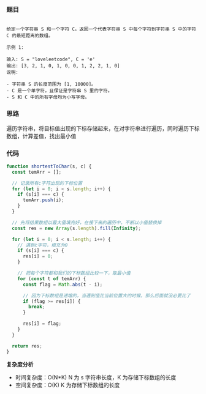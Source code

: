 ### 题目

```

给定一个字符串 S 和一个字符 C。返回一个代表字符串 S 中每个字符到字符串 S 中的字符 C 的最短距离的数组。

示例 1:

输入: S = "loveleetcode", C = 'e'
输出: [3, 2, 1, 0, 1, 0, 0, 1, 2, 2, 1, 0]
说明:

- 字符串 S 的长度范围为 [1, 10000]。
- C 是一个单字符，且保证是字符串 S 里的字符。
- S 和 C 中的所有字母均为小写字母。

```

### 思路

遍历字符串，将目标值出现的下标存储起来，在对字符串进行遍历，同时遍历下标数组，计算差值，找出最小值

### 代码

```javascript
function shortestToChar(s, c) {
  const temArr = [];

  // 记录所有c字符出现的下标位置
  for (let i = 0; i < s.length; i++) {
    if (s[i] === c) {
      temArr.push(i);
    }
  }

  // 先将结果数组以最大值填充好，在接下来的遍历中，不断以小值替换掉
  const res = new Array(s.length).fill(Infinity);

  for (let i = 0; i < s.length; i++) {
    // 遇到c字符，填充为0
    if (s[i] === c) {
      res[i] = 0;
    }

    // 把每个字符都和我们的下标数组比较一下，取最小值
    for (const t of temArr) {
      const flag = Math.abs(t - i);

      // 因为下标数组是递增的，当遇到值比当前位置大的时候，那么后面就没必要比了
      if (flag >= res[i]) {
        break;
      }

      res[i] = flag;
    }
  }

  return res;
}
```

**复杂度分析**

- 时间复杂度：O(N\*K) N 为 s 字符串长度，K 为存储下标数组的长度
- 空间复杂度：O(K) K 为存储下标数组的长度

